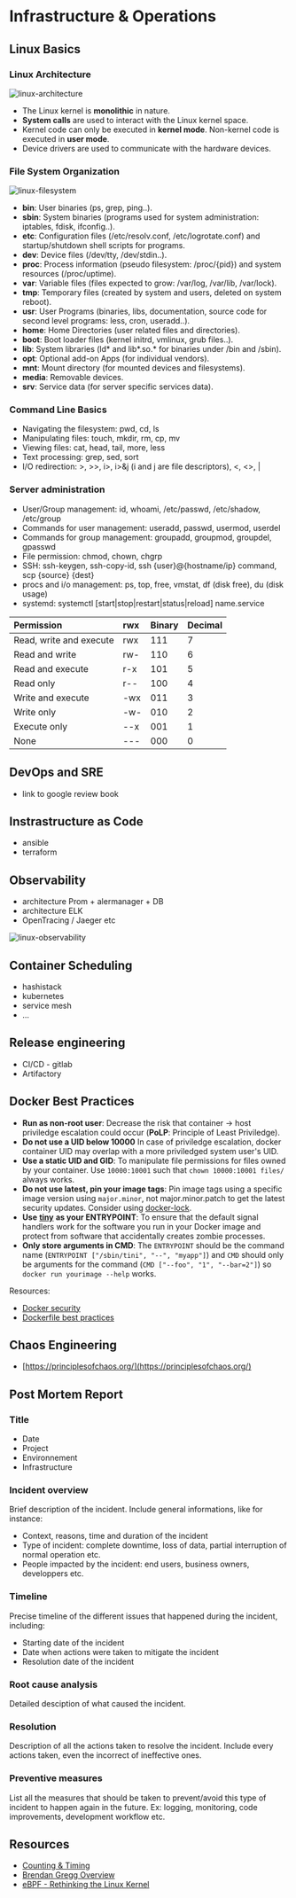 # Infrastructure & Operations

## Linux Basics

### Linux Architecture

![linux-architecture](../.gitbook/assets/linux-architecture.svg)

* The Linux kernel is **monolithic** in nature.
* **System calls** are used to interact with the Linux kernel space.
* Kernel code can only be executed in **kernel mode**. Non-kernel code is executed in **user mode**.
* Device drivers are used to communicate with the hardware devices.

### File System Organization

![linux-filesystem](../.gitbook/assets/linux-filesystem.png)

* **bin**: User binaries \(ps, grep, ping..\).
* **sbin**: System binaries \(programs used for system administration: iptables, fdisk, ifconfig..\).
* **etc**: Configuration files \(/etc/resolv.conf, /etc/logrotate.conf\) and startup/shutdown shell scripts for programs.
* **dev**: Device files \(/dev/tty, /dev/stdin..\).
* **proc**: Process information \(pseudo filesystem: /proc/{pid}\) and system resources \(/proc/uptime\).
* **var**: Variable files \(files expected to grow: /var/log, /var/lib, /var/lock\).
* **tmp**: Temporary files \(created by system and users, deleted on system reboot\).
* **usr**: User Programs \(binaries, libs, documentation, source code for second level programs: less, cron, useradd..\).
* **home**: Home Directories \(user related files and directories\).
* **boot**: Boot loader files \(kernel initrd, vmlinux, grub files..\).
* **lib**: System libraries \(ld\* and lib\*.so.\* for binaries under /bin and /sbin\).
* **opt**: Optional add-on Apps \(for individual vendors\).
* **mnt**: Mount directory \(for mounted devices and filesystems\).
* **media**: Removable devices.
* **srv**: Service data \(for server specific services data\).

### Command Line Basics

* Navigating the filesystem: pwd, cd, ls
* Manipulating files: touch, mkdir, rm, cp, mv
* Viewing files: cat, head, tail, more, less
* Text processing: grep, sed, sort
* I/O redirection: &gt;, &gt;&gt;, i&gt;, i&gt;&j \(i and j are file descriptors\), &lt;, &lt;&gt;, \|

### Server administration

* User/Group management: id, whoami, /etc/passwd, /etc/shadow, /etc/group
* Commands for user management: useradd, passwd, usermod, userdel
* Commands for group management: groupadd, groupmod, groupdel, gpasswd
* File permission: chmod, chown, chgrp
* SSH: ssh-keygen, ssh-copy-id, ssh {user}@{hostname/ip} command, scp {source} {dest}
* procs and i/o management: ps, top, free, vmstat, df \(disk free\), du \(disk usage\)
* systemd: systemctl \[start\|stop\|restart\|status\|reload\] name.service

| Permission | rwx | Binary | Decimal |
| :--- | :--- | :--- | :--- |
| Read, write and execute | rwx | 111 | 7 |
| Read and write | rw- | 110 | 6 |
| Read and execute | r-x | 101 | 5 |
| Read only | r-- | 100 | 4 |
| Write and execute | -wx | 011 | 3 |
| Write only | -w- | 010 | 2 |
| Execute only | --x | 001 | 1 |
| None | --- | 000 | 0 |

## DevOps and SRE

* link to google review book

## Instrastructure as Code

* ansible
* terraform

## Observability

* architecture Prom + alermanager + DB
* architecture ELK
* OpenTracing / Jaeger etc

![linux-observability](../.gitbook/assets/linux-observability.png)

## Container Scheduling

* hashistack
* kubernetes
* service mesh
* ...

## Release engineering

* CI/CD - gitlab
* Artifactory

## Docker Best Practices

* **Run as non-root user**: Decrease the risk that container -&gt; host priviledge escalation could occur \(**PoLP**: Principle of Least Priviledge\).
* **Do not use a UID below 10000** In case of priviledge escalation, docker container UID may overlap with a more priviledged system user's UID.
* **Use a static UID and GID**: To manipulate file permissions for files owned by your container. Use `10000:10001` such that `chown 10000:10001 files/` always works.
* **Do not use latest, pin your image tags**: Pin image tags using a specific image version using `major.minor`, not major.minor.patch to get the latest security updates. Consider using [docker-lock](https://github.com/safe-waters/docker-lock).
* **Use** [**tiny**](https://github.com/krallin/tini) **as your ENTRYPOINT**: To ensure that the default signal handlers work for the software you run in your Docker image and protect from software that accidentally creates zombie processes.
* **Only store arguments in CMD**: The `ENTRYPOINT` should be the command name \(`ENTRYPOINT ["/sbin/tini", "--", "myapp"]`\) and `CMD` should only be arguments for the command \(`CMD ["--foo", "1", "--bar=2"]`\) so `docker run yourimage --help` works.

Resources:

* [Docker security](https://docs.docker.com/engine/security/)
* [Dockerfile best practices ](https://github.com/hexops/dockerfile)

## Chaos Engineering

* [https://principlesofchaos.org/](https://principlesofchaos.org/)

## Post Mortem Report

### Title

* Date
* Project
* Environnement
* Infrastructure

### Incident overview

Brief description of the incident. Include general informations, like for instance:

* Context, reasons, time and duration of the incident
* Type of incident: complete downtime, loss of data, partial interruption of normal operation etc.
* People impacted by the incident: end users, business owners, developpers etc.

### Timeline

Precise timeline of the different issues that happened during the incident, including:

* Starting date of the incident
* Date when actions were taken to mitigate the incident
* Resolution date of the incident

### Root cause analysis

Detailed desciption of what caused the incident.

### Resolution

Description of all the actions taken to resolve the incident. Include every actions taken, even the incorrect of ineffective ones.

### Preventive measures

List all the measures that should be taken to prevent/avoid this type of incident to happen again in the future. Ex: logging, monitoring, code improvements, development workflow etc.

## Resources

* [Counting & Timing](https://code.flickr.net/2008/10/27/counting-timing/)
* [Brendan Gregg Overview](http://www.brendangregg.com/overview.html)
* [eBPF - Rethinking the Linux Kernel](https://www.infoq.com/presentations/facebook-google-bpf-linux-kernel/)

